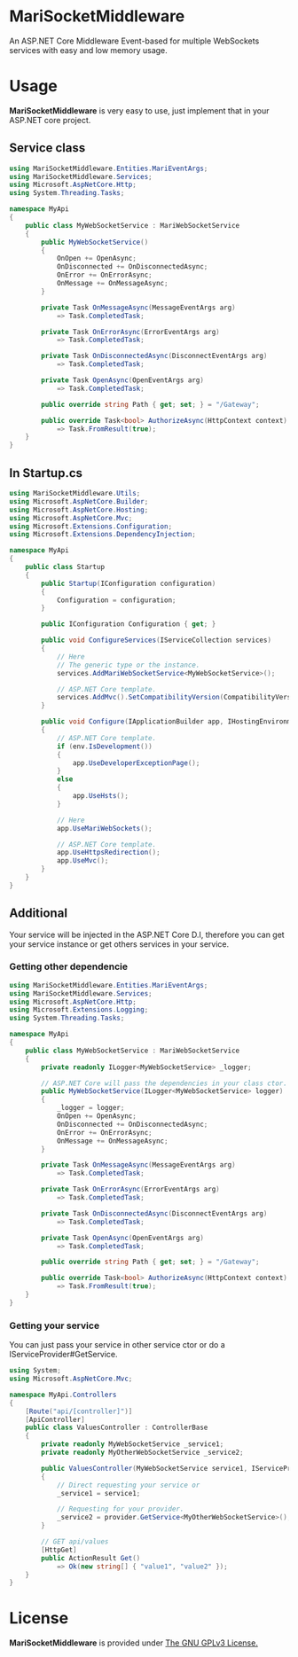 # MariSocketMiddleware

An ASP.NET Core Middleware Event-based for multiple WebSockets services with easy and low memory usage.


# Usage
**MariSocketMiddleware** is very easy to use, just implement that in your ASP.NET core project.

## Service class
```csharp 
using MariSocketMiddleware.Entities.MariEventArgs;
using MariSocketMiddleware.Services;
using Microsoft.AspNetCore.Http;
using System.Threading.Tasks;

namespace MyApi
{
    public class MyWebSocketService : MariWebSocketService
    {
        public MyWebSocketService()
        {
            OnOpen += OpenAsync;
            OnDisconnected += OnDisconnectedAsync;
            OnError += OnErrorAsync;
            OnMessage += OnMessageAsync;
        }

        private Task OnMessageAsync(MessageEventArgs arg)
            => Task.CompletedTask;

        private Task OnErrorAsync(ErrorEventArgs arg)
            => Task.CompletedTask;

        private Task OnDisconnectedAsync(DisconnectEventArgs arg)
            => Task.CompletedTask;

        private Task OpenAsync(OpenEventArgs arg)
            => Task.CompletedTask;

        public override string Path { get; set; } = "/Gateway";

        public override Task<bool> AuthorizeAsync(HttpContext context)
            => Task.FromResult(true);
    }
}
```
## In Startup.cs

```csharp
using MariSocketMiddleware.Utils;
using Microsoft.AspNetCore.Builder;
using Microsoft.AspNetCore.Hosting;
using Microsoft.AspNetCore.Mvc;
using Microsoft.Extensions.Configuration;
using Microsoft.Extensions.DependencyInjection;

namespace MyApi
{
    public class Startup
    {
        public Startup(IConfiguration configuration)
        {
            Configuration = configuration;
        }

        public IConfiguration Configuration { get; }

        public void ConfigureServices(IServiceCollection services)
        {
            // Here
            // The generic type or the instance.
            services.AddMariWebSocketService<MyWebSocketService>();

            // ASP.NET Core template.
            services.AddMvc().SetCompatibilityVersion(CompatibilityVersion.Version_2_2);
        }

        public void Configure(IApplicationBuilder app, IHostingEnvironment env)
        {
            // ASP.NET Core template.
            if (env.IsDevelopment())
            {
                app.UseDeveloperExceptionPage();
            }
            else
            {
                app.UseHsts();
            }

            // Here
            app.UseMariWebSockets();

            // ASP.NET Core template.
            app.UseHttpsRedirection();
            app.UseMvc();
        }
    }
}
```

## Additional
Your service will be injected in the ASP.NET Core D.I, therefore you can get your service instance or get others services in your service.
### Getting other dependencie
```csharp
using MariSocketMiddleware.Entities.MariEventArgs;
using MariSocketMiddleware.Services;
using Microsoft.AspNetCore.Http;
using Microsoft.Extensions.Logging;
using System.Threading.Tasks;

namespace MyApi
{
    public class MyWebSocketService : MariWebSocketService
    {
        private readonly ILogger<MyWebSocketService> _logger;

        // ASP.NET Core will pass the dependencies in your class ctor.
        public MyWebSocketService(ILogger<MyWebSocketService> logger)
        {
            _logger = logger;
            OnOpen += OpenAsync;
            OnDisconnected += OnDisconnectedAsync;
            OnError += OnErrorAsync;
            OnMessage += OnMessageAsync;
        }

        private Task OnMessageAsync(MessageEventArgs arg)
            => Task.CompletedTask;

        private Task OnErrorAsync(ErrorEventArgs arg)
            => Task.CompletedTask;

        private Task OnDisconnectedAsync(DisconnectEventArgs arg)
            => Task.CompletedTask;

        private Task OpenAsync(OpenEventArgs arg)
            => Task.CompletedTask;

        public override string Path { get; set; } = "/Gateway";

        public override Task<bool> AuthorizeAsync(HttpContext context)
            => Task.FromResult(true);
    }
}
```

### Getting your service
You can just pass your service in other service ctor or do a IServiceProvider#GetService.
```csharp
using System;
using Microsoft.AspNetCore.Mvc;

namespace MyApi.Controllers
{
    [Route("api/[controller]")]
    [ApiController]
    public class ValuesController : ControllerBase
    {
        private readonly MyWebSocketService _service1;
        private readonly MyOtherWebSocketService _service2;

        public ValuesController(MyWebSocketService service1, IServiceProvider provider)
        {
            // Direct requesting your service or
            _service1 = service1;

            // Requesting for your provider.
            _service2 = provider.GetService<MyOtherWebSocketService>();
        }

        // GET api/values
        [HttpGet]
        public ActionResult Get()
            => Ok(new string[] { "value1", "value2" });
    }
}
```

# License
**MariSocketMiddleware** is provided under [The GNU GPLv3 License.](https://gitlab.com/MariBot/MariSocketMiddleware/blob/master/LICENSE)